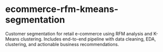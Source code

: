 # ecommerce-rfm-kmeans-segmentation
Customer segmentation for retail e-commerce using RFM analysis and K-Means clustering. Includes end-to-end pipeline with data cleaning, EDA, clustering, and actionable business recommendations.
